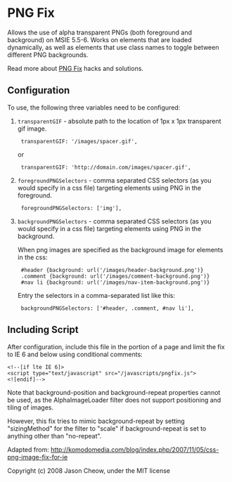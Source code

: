 # PNG Fix

Allows the use of alpha transparent PNGs (both foreground and background) on MSIE 5.5-6. Works on elements that are loaded dynamically, as well as elements that use class names to toggle between different PNG backgrounds.

Read more about [PNG Fix](http://www.pngfix.com/) hacks and solutions.

## Configuration

To use, the following three variables need to be configured:

1. `transparentGIF` - absolute path to the location of 1px x 1px transparent gif image.

        transparentGIF: '/images/spacer.gif',
    
    or
    
        transparentGIF: 'http://domain.com/images/spacer.gif',

2. `foregroundPNGSelectors` - comma separated CSS selectors (as you would specify in a css file) targeting elements using PNG in the foreground.

        foregroundPNGSelectors: ['img'],

3. `backgroundPNGSelectors` - comma separated CSS selectors (as you would specify in a css file) targeting elements using PNG in the background.

    When png images are specified as the background image for elements in the css:
    
        #header {background: url('/images/header-background.png')}
        .comment {background: url('/images/comment-background.png')}
        #nav li {background: url('/images/nav-item-background.png')}
    
    Entry the selectors in a comma-separated list like this:

        backgroundPNGSelectors: ['#header, .comment, #nav li'],

## Including Script

After configuration, include this file in the <head> portion of a page and limit the fix to IE 6 and below using conditional comments:

    <!--[if lte IE 6]>
    <script type="text/javascript" src="/javascripts/pngfix.js">
    <![endif]-->

Note that background-position and background-repeat properties cannot be used, as the AlphaImageLoader filter does not support positioning and tiling of images.

However, this fix tries to mimic background-repeat by setting "sizingMethod" for the filter to "scale" if background-repeat is set to anything other than "no-repeat".

Adapted from: <http://komodomedia.com/blog/index.php/2007/11/05/css-png-image-fix-for-ie>

Copyright (c) 2008 Jason Cheow, under the MIT license
